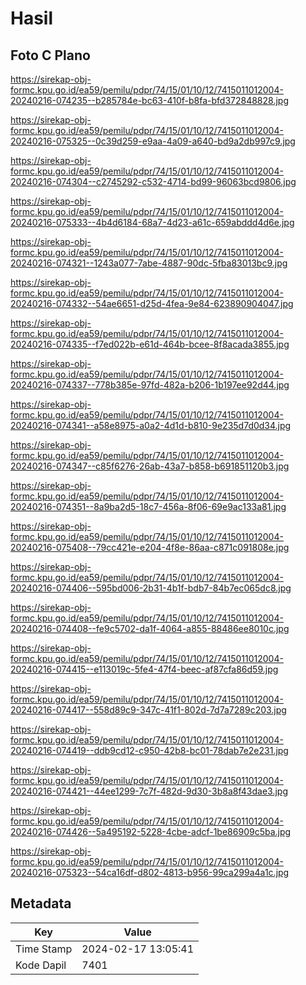 # Hasil

## Foto C Plano

https://sirekap-obj-formc.kpu.go.id/ea59/pemilu/pdpr/74/15/01/10/12/7415011012004-20240216-074235--b285784e-bc63-410f-b8fa-bfd372848828.jpg

https://sirekap-obj-formc.kpu.go.id/ea59/pemilu/pdpr/74/15/01/10/12/7415011012004-20240216-075325--0c39d259-e9aa-4a09-a640-bd9a2db997c9.jpg

https://sirekap-obj-formc.kpu.go.id/ea59/pemilu/pdpr/74/15/01/10/12/7415011012004-20240216-074304--c2745292-c532-4714-bd99-96063bcd9806.jpg

https://sirekap-obj-formc.kpu.go.id/ea59/pemilu/pdpr/74/15/01/10/12/7415011012004-20240216-075333--4b4d6184-68a7-4d23-a61c-659abddd4d6e.jpg

https://sirekap-obj-formc.kpu.go.id/ea59/pemilu/pdpr/74/15/01/10/12/7415011012004-20240216-074321--1243a077-7abe-4887-90dc-5fba83013bc9.jpg

https://sirekap-obj-formc.kpu.go.id/ea59/pemilu/pdpr/74/15/01/10/12/7415011012004-20240216-074332--54ae6651-d25d-4fea-9e84-623890904047.jpg

https://sirekap-obj-formc.kpu.go.id/ea59/pemilu/pdpr/74/15/01/10/12/7415011012004-20240216-074335--f7ed022b-e61d-464b-bcee-8f8acada3855.jpg

https://sirekap-obj-formc.kpu.go.id/ea59/pemilu/pdpr/74/15/01/10/12/7415011012004-20240216-074337--778b385e-97fd-482a-b206-1b197ee92d44.jpg

https://sirekap-obj-formc.kpu.go.id/ea59/pemilu/pdpr/74/15/01/10/12/7415011012004-20240216-074341--a58e8975-a0a2-4d1d-b810-9e235d7d0d34.jpg

https://sirekap-obj-formc.kpu.go.id/ea59/pemilu/pdpr/74/15/01/10/12/7415011012004-20240216-074347--c85f6276-26ab-43a7-b858-b691851120b3.jpg

https://sirekap-obj-formc.kpu.go.id/ea59/pemilu/pdpr/74/15/01/10/12/7415011012004-20240216-074351--8a9ba2d5-18c7-456a-8f06-69e9ac133a81.jpg

https://sirekap-obj-formc.kpu.go.id/ea59/pemilu/pdpr/74/15/01/10/12/7415011012004-20240216-075408--79cc421e-e204-4f8e-86aa-c871c091808e.jpg

https://sirekap-obj-formc.kpu.go.id/ea59/pemilu/pdpr/74/15/01/10/12/7415011012004-20240216-074406--595bd006-2b31-4b1f-bdb7-84b7ec065dc8.jpg

https://sirekap-obj-formc.kpu.go.id/ea59/pemilu/pdpr/74/15/01/10/12/7415011012004-20240216-074408--fe9c5702-da1f-4064-a855-88486ee8010c.jpg

https://sirekap-obj-formc.kpu.go.id/ea59/pemilu/pdpr/74/15/01/10/12/7415011012004-20240216-074415--e113019c-5fe4-47f4-beec-af87cfa86d59.jpg

https://sirekap-obj-formc.kpu.go.id/ea59/pemilu/pdpr/74/15/01/10/12/7415011012004-20240216-074417--558d89c9-347c-41f1-802d-7d7a7289c203.jpg

https://sirekap-obj-formc.kpu.go.id/ea59/pemilu/pdpr/74/15/01/10/12/7415011012004-20240216-074419--ddb9cd12-c950-42b8-bc01-78dab7e2e231.jpg

https://sirekap-obj-formc.kpu.go.id/ea59/pemilu/pdpr/74/15/01/10/12/7415011012004-20240216-074421--44ee1299-7c7f-482d-9d30-3b8a8f43dae3.jpg

https://sirekap-obj-formc.kpu.go.id/ea59/pemilu/pdpr/74/15/01/10/12/7415011012004-20240216-074426--5a495192-5228-4cbe-adcf-1be86909c5ba.jpg

https://sirekap-obj-formc.kpu.go.id/ea59/pemilu/pdpr/74/15/01/10/12/7415011012004-20240216-075323--54ca16df-d802-4813-b956-99ca299a4a1c.jpg


## Metadata

| Key        | Value               |
| ---------- | ------------------- |
| Time Stamp | 2024-02-17 13:05:41 |
| Kode Dapil | 7401                |



